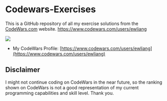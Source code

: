 # Codewars-Exercises
This is a GitHub repository of all my exercise solutions from the [CodeWars.com](https://www.codewars.com) website. https://www.codewars.com/users/ewliang

![](https://www.codewars.com/users/ewliang/badges/large)

- My CodeWars Profile: [https://www.codewars.com/users/ewliang](https://www.codewars.com/users/ewliang)

## Disclaimer
I might not continue coding on CodeWars in the near future, so the ranking shown on CodeWars is not a good representation of my current programming capabilities and skill level. Thank you.
